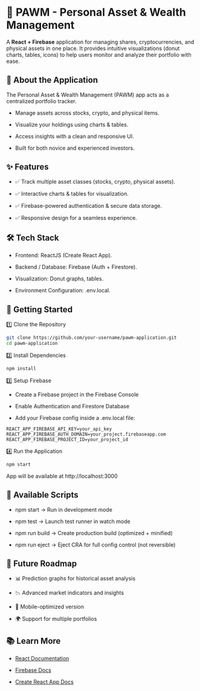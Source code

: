 # 🐾 PAWM - Personal Asset & Wealth Management
A **React + Firebase** application for managing shares, cryptocurrencies, and physical assets in one place.
It provides intuitive visualizations (donut charts, tables, icons) to help users monitor and analyze their portfolio with ease.

## 📖 About the Application
The Personal Asset & Wealth Management (PAWM) app acts as a centralized portfolio tracker.

* Manage assets across stocks, crypto, and physical items.

* Visualize your holdings using charts & tables.

* Access insights with a clean and responsive UI.

* Built for both novice and experienced investors.

## ✨ Features
* ✅ Track multiple asset classes (stocks, crypto, physical assets).

* ✅ Interactive charts & tables for visualization.

* ✅ Firebase-powered authentication & secure data storage.

* ✅ Responsive design for a seamless experience.

## 🛠 Tech Stack
* Frontend: ReactJS (Create React App).

* Backend / Database: Firebase (Auth + Firestore).

* Visualization: Donut graphs, tables.

* Environment Configuration: .env.local.

## 🚀 Getting Started
1️⃣ Clone the Repository
```bash
git clone https://github.com/your-username/pawm-application.git
cd pawm-application 
```

2️⃣ Install Dependencies
```bash
npm install
```

3️⃣ Setup Firebase
* Create a Firebase project in the Firebase Console

* Enable Authentication and Firestore Database

* Add your Firebase config inside a .env.local file:

```text
REACT_APP_FIREBASE_API_KEY=your_api_key
REACT_APP_FIREBASE_AUTH_DOMAIN=your_project.firebaseapp.com
REACT_APP_FIREBASE_PROJECT_ID=your_project_id
```

4️⃣ Run the Application
```bash
npm start
```
App will be available at http://localhost:3000

## 📜 Available Scripts

* npm start → Run in development mode

* npm test → Launch test runner in watch mode

* npm run build → Create production build (optimized + minified)

* npm run eject → Eject CRA for full config control (not reversible)

## 🔮 Future Roadmap
* 📊 Prediction graphs for historical asset analysis

* 📉 Advanced market indicators and insights

* 📱 Mobile-optimized version

* 🌍 Support for multiple portfolios

## 📚 Learn More
* [React Documentation](https://react.dev/)

* [Firebase Docs](https://firebase.google.com/docs)

* [Create React App Docs](https://create-react-app.dev/docs/getting-started/)
